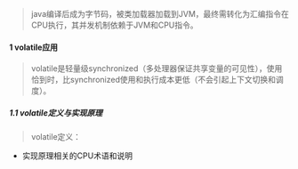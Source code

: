 >java编译后成为字节码，被类加载器加载到JVM，最终需转化为汇编指令在CPU执行，其并发机制依赖于JVM和CPU指令。

#### 1 volatile应用
>volatile是轻量级synchronized（多处理器保证共享变量的可见性），使用恰到时，比synchronized使用和执行成本更低（不会引起上下文切换和调度）。

##### 1.1 volatile定义与实现原理
>volatile定义：

- 实现原理相关的CPU术语和说明
